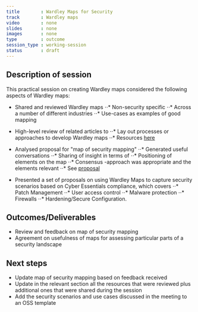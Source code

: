 ```yaml
---
title        : Wardley Maps for Security
track        : Wardley maps
video        : none
slides       : none
images       : none
type         : outcome
session_type : working-session         
status       : draft  
---
```


## Description of session

This practical session on creating Wardley maps considered the following aspects of Wardley maps:

 - Shared and reviewed Wardley maps
⋅⋅* Non-security specific
⋅⋅* Across a number of different industries
⋅⋅* Use-cases as examples of good mapping

 - High-level review of related articles to
 ⋅⋅* Lay out processes or approaches to develop Wardley maps
 ⋅⋅* Resources [here](https://opensecsummit.org/tracks/wardley-maps/)
 
  - Analysed proposal for "map of security mapping"
 ⋅⋅* Generated useful conversations
 ⋅⋅* Sharing of insight in terms of 
 ⋅⋅* Positioning of elements on the map
 ⋅⋅* Consensus -approach was appropriate and the elements relevant
 ⋅⋅* See [proposal](https://twitter.com/madplatt/status/1135850419538804736) 
 
 - Presented a set of proposals on using Wardley Maps to capture security scenarios based on Cyber Essentials compliance, which covers 
⋅⋅* Patch Management
⋅⋅* User access control
⋅⋅* Malware protection
⋅⋅* Firewalls 
⋅⋅* Hardening/Secure Configuration.


## Outcomes/Deliverables 

 - Review and feedback on map of security mapping
 - Agreement on usefulness of maps for assessing particular parts of a security landscape

## Next steps

 - Update map of security mapping based on feedback received
 - Update in the relevant section all the resources that were reviewed plus additional ones that were shared during the session
 - Add the security scenarios and use cases discussed in the meeting to an OSS template

